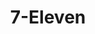 ---
title: "7-Eleven"
url: /virginia-beach/7-eleven-virginia-beach-boulevard/
shop: Lebensmittel
---
